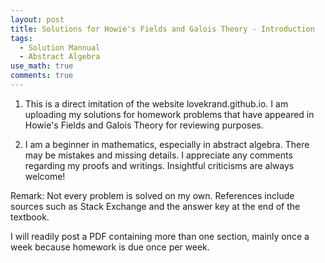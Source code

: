 ```yaml
---
layout: post
title: Solutions for Howie's Fields and Galois Theory - Introduction
tags:
  - Solution Mannual
  - Abstract Algebra
use_math: true
comments: true
---
```


1. This is a direct imitation of the website lovekrand.github.io. I am uploading my solutions for homework problems that have appeared in Howie's Fields and Galois Theory for reviewing purposes.

2. I am a beginner in mathematics, especially in abstract algebra. There may be mistakes and missing details. I appreciate any comments regarding my proofs and writings. Insightful criticisms are always welcome!

Remark: Not every problem is solved on my own. References include sources such as Stack Exchange and the answer key at the end of the textbook.

I will readily post a PDF containing more than one section, mainly once a week because homework is due once per week.

